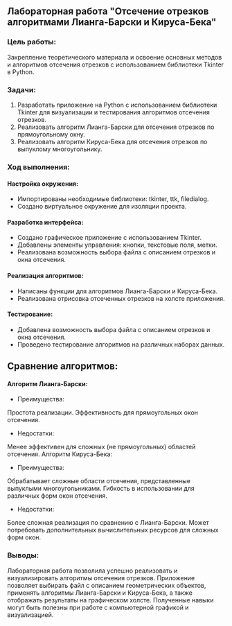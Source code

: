 ## Лабораторная работа "Отсечение отрезков алгоритмами Лианга-Барски и Кируса-Бека"

### Цель работы:
Закрепление теоретического материала и освоение основных методов и алгоритмов отсечения отрезков с использованием библиотеки Tkinter в Python.

### Задачи:
1. Разработать приложение на Python с использованием библиотеки Tkinter для визуализации и тестирования алгоритмов отсечения отрезков.
2. Реализовать алгоритм Лианга-Барски для отсечения отрезков по прямоугольному окну.
3. Реализовать алгоритм Кируса-Бека для отсечения отрезков по выпуклому многоугольнику.

### Ход выполнения:

#### Настройка окружения:
- Импортированы необходимые библиотеки: tkinter, ttk, filedialog.
- Создано виртуальное окружение для изоляции проекта.

#### Разработка интерфейса:
- Создано графическое приложение с использованием Tkinter.
- Добавлены элементы управления: кнопки, текстовые поля, метки.
- Реализована возможность выбора файла с описанием отрезков и окна отсечения.

#### Реализация алгоритмов:
- Написаны функции для алгоритмов Лианга-Барски и Кируса-Бека.
- Реализована отрисовка отсеченных отрезков на холсте приложения.

#### Тестирование:
- Добавлена возможность выбора файла с описанием отрезков и окна отсечения.
- Проведено тестирование алгоритмов на различных наборах данных.

## Сравнение алгоритмов:
#### Алгоритм Лианга-Барски:
- Преимущества:

Простота реализации.
Эффективность для прямоугольных окон отсечения.
 - Недостатки:

Менее эффективен для сложных (не прямоугольных) областей отсечения.
Алгоритм Кируса-Бека:
- Преимущества:

Обрабатывает сложные области отсечения, представленные выпуклыми многоугольниками.
Гибкость в использовании для различных форм окон отсечения.
- Недостатки:

Более сложная реализация по сравнению с Лианга-Барски.
Может потребовать дополнительных вычислительных ресурсов для сложных форм окон.

### Выводы:
Лабораторная работа позволила успешно реализовать и визуализировать алгоритмы отсечения отрезков. Приложение позволяет выбирать файл с описанием геометрических объектов, применять алгоритмы Лианга-Барски и Кируса-Бека, а также отображать результаты на графическом холсте. Полученные навыки могут быть полезны при работе с компьютерной графикой и визуализацией.
